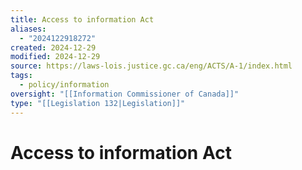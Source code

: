 ```yaml
---
title: Access to information Act
aliases:
  - "2024122918272"
created: 2024-12-29
modified: 2024-12-29
source: https://laws-lois.justice.gc.ca/eng/ACTS/A-1/index.html
tags:
  - policy/information
oversight: "[[Information Commissioner of Canada]]"
type: "[[Legislation 132|Legislation]]"
---
```

# Access to information Act
